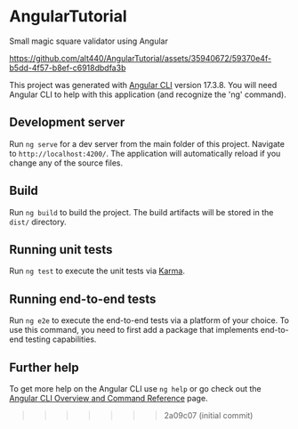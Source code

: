 # AngularTutorial
Small magic square validator using Angular



https://github.com/alt440/AngularTutorial/assets/35940672/59370e4f-b5dd-4f57-b8ef-c6918dbdfa3b



This project was generated with [Angular CLI](https://github.com/angular/angular-cli) version 17.3.8. You will need Angular CLI to help with this application (and recognize the 'ng' command).

## Development server

Run `ng serve` for a dev server from the main folder of this project. Navigate to `http://localhost:4200/`. The application will automatically reload if you change any of the source files.


## Build

Run `ng build` to build the project. The build artifacts will be stored in the `dist/` directory.

## Running unit tests

Run `ng test` to execute the unit tests via [Karma](https://karma-runner.github.io).

## Running end-to-end tests

Run `ng e2e` to execute the end-to-end tests via a platform of your choice. To use this command, you need to first add a package that implements end-to-end testing capabilities.

## Further help

To get more help on the Angular CLI use `ng help` or go check out the [Angular CLI Overview and Command Reference](https://angular.io/cli) page.
>>>>>>> 2a09c07 (initial commit)

